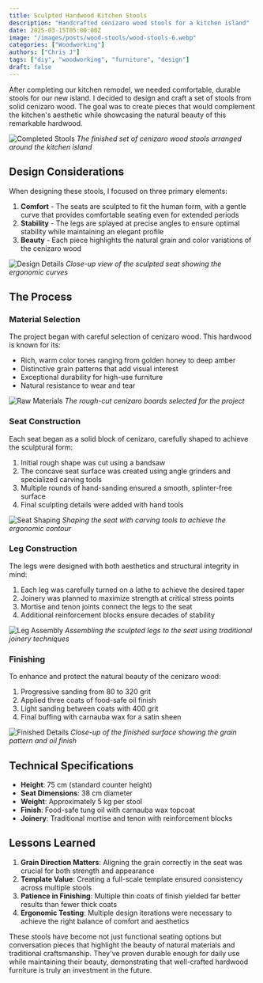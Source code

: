 ```yaml
---
title: Sculpted Hardwood Kitchen Stools
description: "Handcrafted cenizaro wood stools for a kitchen island"
date: 2025-03-15T05:00:00Z
image: "/images/posts/wood-stools/wood-stools-6.webp"
categories: ["Woodworking"]
authors: ["Chris J"]
tags: ["diy", "woodworking", "furniture", "design"]
draft: false
---
```


After completing our kitchen remodel, we needed comfortable, durable stools for our new island. I decided to design and craft a set of stools from solid cenizaro wood. The goal was to create pieces that would complement the kitchen's aesthetic while showcasing the natural beauty of this remarkable hardwood.

![Completed Stools](/images/posts/wood-stools/wood-stools-6.webp)
_The finished set of cenizaro wood stools arranged around the kitchen island_

## Design Considerations

When designing these stools, I focused on three primary elements:

1. **Comfort** - The seats are sculpted to fit the human form, with a gentle curve that provides comfortable seating even for extended periods
2. **Stability** - The legs are splayed at precise angles to ensure optimal stability while maintaining an elegant profile
3. **Beauty** - Each piece highlights the natural grain and color variations of the cenizaro wood

![Design Details](/images/posts/wood-stools/wood-stools-1.webp)
_Close-up view of the sculpted seat showing the ergonomic curves_

## The Process

### Material Selection

The project began with careful selection of cenizaro wood. This hardwood is known for its:

- Rich, warm color tones ranging from golden honey to deep amber
- Distinctive grain patterns that add visual interest
- Exceptional durability for high-use furniture
- Natural resistance to wear and tear

![Raw Materials](/images/posts/wood-stools/wood-stools-2.webp)
_The rough-cut cenizaro boards selected for the project_

### Seat Construction

Each seat began as a solid block of cenizaro, carefully shaped to achieve the sculptural form:

1. Initial rough shape was cut using a bandsaw
2. The concave seat surface was created using angle grinders and specialized carving tools
3. Multiple rounds of hand-sanding ensured a smooth, splinter-free surface
4. Final sculpting details were added with hand tools

![Seat Shaping](/images/posts/wood-stools/wood-stools-3.webp)
_Shaping the seat with carving tools to achieve the ergonomic contour_

### Leg Construction

The legs were designed with both aesthetics and structural integrity in mind:

1. Each leg was carefully turned on a lathe to achieve the desired taper
2. Joinery was planned to maximize strength at critical stress points
3. Mortise and tenon joints connect the legs to the seat
4. Additional reinforcement blocks ensure decades of stability

![Leg Assembly](/images/posts/wood-stools/wood-stools-4.webp)
_Assembling the sculpted legs to the seat using traditional joinery techniques_

### Finishing

To enhance and protect the natural beauty of the cenizaro wood:

1. Progressive sanding from 80 to 320 grit
2. Applied three coats of food-safe oil finish
3. Light sanding between coats with 400 grit
4. Final buffing with carnauba wax for a satin sheen

![Finished Details](/images/posts/wood-stools/wood-stools-6.webp)
_Close-up of the finished surface showing the grain pattern and oil finish_

## Technical Specifications

- **Height**: 75 cm (standard counter height)
- **Seat Dimensions**: 38 cm diameter
- **Weight**: Approximately 5 kg per stool
- **Finish**: Food-safe tung oil with carnauba wax topcoat
- **Joinery**: Traditional mortise and tenon with reinforcement blocks

## Lessons Learned

1. **Grain Direction Matters**: Aligning the grain correctly in the seat was crucial for both strength and appearance
2. **Template Value**: Creating a full-scale template ensured consistency across multiple stools
3. **Patience in Finishing**: Multiple thin coats of finish yielded far better results than fewer thick coats
4. **Ergonomic Testing**: Multiple design iterations were necessary to achieve the right balance of comfort and aesthetics

These stools have become not just functional seating options but conversation pieces that highlight the beauty of natural materials and traditional craftsmanship. They've proven durable enough for daily use while maintaining their beauty, demonstrating that well-crafted hardwood furniture is truly an investment in the future.
